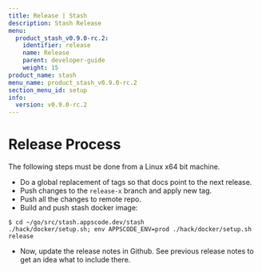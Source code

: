 ```yaml
---
title: Release | Stash
description: Stash Release
menu:
  product_stash_v0.9.0-rc.2:
    identifier: release
    name: Release
    parent: developer-guide
    weight: 15
product_name: stash
menu_name: product_stash_v0.9.0-rc.2
section_menu_id: setup
info:
  version: v0.9.0-rc.2
---
```


# Release Process

The following steps must be done from a Linux x64 bit machine.

- Do a global replacement of tags so that docs point to the next release.
- Push changes to the `release-x` branch and apply new tag.
- Push all the changes to remote repo.
- Build and push stash docker image:
```console
$ cd ~/go/src/stash.appscode.dev/stash
./hack/docker/setup.sh; env APPSCODE_ENV=prod ./hack/docker/setup.sh release
```

- Now, update the release notes in Github. See previous release notes to get an idea what to include there.
